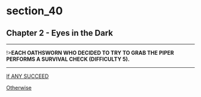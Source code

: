 
# section_40

## Chapter 2 - Eyes in the Dark

---

!>**EACH OATHSWORN WHO DECIDED TO TRY TO GRAB THE PIPER PERFORMS A SURVIVAL CHECK (DIFFICULTY 5).** 

---

[If ANY SUCCEED](output/chapter2/section_42.md)

[Otherwise](output/chapter2/section_41.md)


